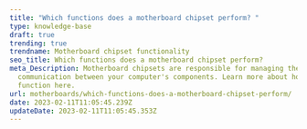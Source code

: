 ```yaml
---
title: "Which functions does a motherboard chipset perform? "
type: knowledge-base
draft: true
trending: true
trendname: Motherboard chipset functionality
seo_title: Which functions does a motherboard chipset perform?
meta_Description: Motherboard chipsets are responsible for managing the
  communication between your computer's components. Learn more about how they
  function here.
url: motherboards/which-functions-does-a-motherboard-chipset-perform/
date: 2023-02-11T11:05:45.239Z
updateDate: 2023-02-11T11:05:45.353Z
---
```

